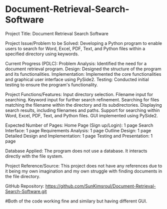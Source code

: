# Document-Retrieval-Search-Software
Project Title:
Document Retrieval Search Software

Project Issue/Problem to be Solved:
Developing a Python program to enable users to search for Word, Excel, PDF, Text, and Python files within a specified directory using keywords.

Current Progress (PDLC):
Problem Analysis: Identified the need for a document retrieval program.
Design: Designed the structure of the program and its functionalities.
Implementation: Implemented the core functionalities and graphical user interface using PySide2.
Testing: Conducted initial testing to ensure the program's functionality.

Project Functions/Features:
Input directory selection.
Filename input for searching.
Keyword input for further search refinement.
Searching for files matching the filename within the directory and its subdirectories.
Displaying search results, including filenames and paths.
Support for searching within Word, Excel, PDF, Text, and Python files.
GUI implemented using PySide2.

Expected Number of Pages:
Home Page (Sign up/Login): 1 page
Search Interface: 1 page
Requirements Analysis: 1 page
Outline Design: 1 page
Detailed Design and Implementation: 1 page
Testing and Presentation: 1 page

Database Applied:
The program does not use a database. It interacts directly with the file system.

Project Reference/Source:
This project does not have any references due to it being my own imagination and my own struggle with finding documents in the file directory.

GitHub Repository:
https://github.com/SunKimsroul/Document-Retrieval-Search-Software.git

#Both of the code working fine and similary but having different GUI.
